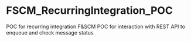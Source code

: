# FSCM_RecurringIntegration_POC
POC for recurring integration F&amp;SCM
POC for interaction with REST API to enqueue and check message status
